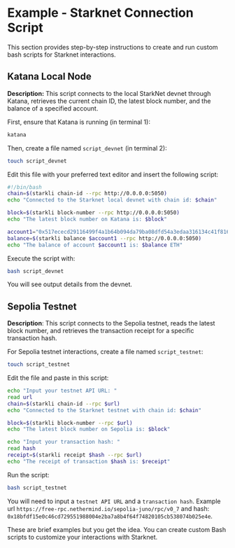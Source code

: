 # Example - Starknet Connection Script

This section provides step-by-step instructions to create and run custom bash scripts for Starknet interactions.

## Katana Local Node

**Description:** This script connects to the local StarkNet devnet through Katana, retrieves the current chain ID, the latest block number, and the balance of a specified account.

First, ensure that Katana is running (in terminal 1):

```bash
katana
```

Then, create a file named `script_devnet` (in terminal 2):

```bash
touch script_devnet
```

Edit this file with your preferred text editor and insert the following script:

```bash
#!/bin/bash
chain=$(starkli chain-id --rpc http://0.0.0.0:5050)
echo "Connected to the Starknet local devnet with chain id: $chain"

block=$(starkli block-number --rpc http://0.0.0.0:5050)
echo "The latest block number on Katana is: $block"

account1="0x517ececd29116499f4a1b64b094da79ba08dfd54a3edaa316134c41f8160973"
balance=$(starkli balance $account1 --rpc http://0.0.0.0:5050)
echo "The balance of account $account1 is: $balance ETH"
```

Execute the script with:

```bash
bash script_devnet
```

You will see output details from the devnet.

## Sepolia Testnet

**Description**: This script connects to the Sepolia testnet, reads the latest block number, and retrieves the transaction receipt for a specific transaction hash.

For Sepolia testnet interactions, create a file named `script_testnet`:

```bash
touch script_testnet
```

Edit the file and paste in this script:

```bash
echo "Input your testnet API URL: "
read url
chain=$(starkli chain-id --rpc $url)
echo "Connected to the Starknet testnet with chain id: $chain"

block=$(starkli block-number --rpc $url)
echo "The latest block number on Sepolia is: $block"

echo "Input your transaction hash: "
read hash
receipt=$(starkli receipt $hash --rpc $url)
echo "The receipt of transaction $hash is: $receipt"
```

Run the script:

```bash
bash script_testnet
```

You will need to input a `testnet API URL` and a `transaction hash`. Example
url `https://free-rpc.nethermind.io/sepolia-juno/rpc/v0_7` and hash: `0x18bfdf15e0c46cd729551988004e2ba7a8b4f64f74820105cb538074b025e4e`.

These are brief examples but you get the idea. You can create custom Bash scripts to customize your interactions with Starknet.
